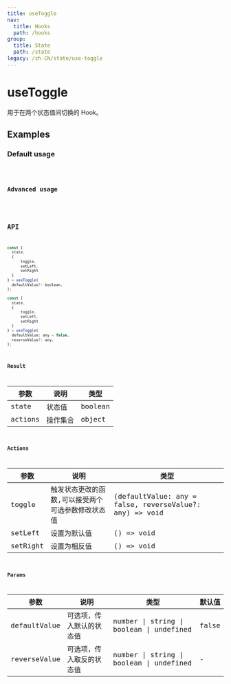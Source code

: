 ```yaml
---
title: useToggle
nav:
  title: Hooks
  path: /hooks
group:
  title: State
  path: /state
legacy: /zh-CN/state/use-toggle
---
```


# useToggle

用于在两个状态值间切换的 Hook。

## Examples

### Default usage

<code src="./demo/demo1.tsx" />

### Advanced usage

<code src="./demo/demo2.tsx" />

## API

```javascript
const {
  state,
  {
      toggle,
      setLeft,
      setRight
  }
} = useToggle(
  defaultValue?: boolean,
);

const {
  state,
  {
      toggle,
      setLeft,
      setRight
  }
} = useToggle(
  defaultValue: any = false,
  reverseValue?: any,
);
```

### Result

| 参数     | 说明                                 | 类型                 |
|----------|--------------------------------------|----------------------|
| state  | 状态值                         | boolean              |
| actions | 操作集合    | object |

### Actions

| 参数     | 说明                                 | 类型                 |
|----------|--------------------------------------|----------------------|
| toggle | 触发状态更改的函数,可以接受两个可选参数修改状态值 | (defaultValue: any = false, reverseValue?: any) => void |
| setLeft | 设置为默认值 | () => void |
| setRight | 设置为相反值 | () => void |

### Params

| 参数    | 说明                                         | 类型                   | 默认值 |
|---------|----------------------------------------------|------------------------|--------|
| defaultValue | 可选项，传入默认的状态值  | number \| string \| boolean \| undefined | false      |
| reverseValue | 可选项，传入取反的状态值  | number \| string \| boolean \| undefined | -      |
